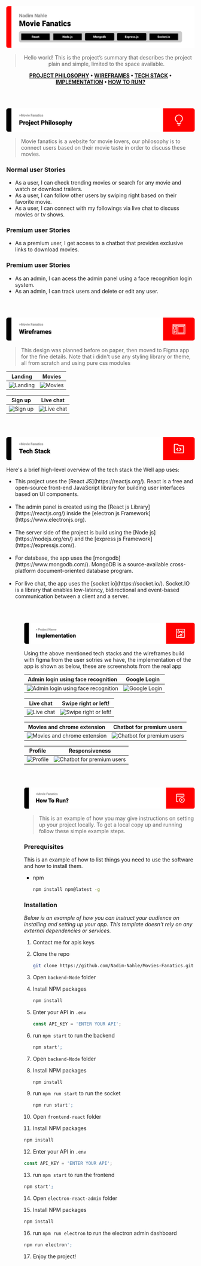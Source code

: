 <img src='./readme/title1.svg'>

<div align="center">

> Hello world! This is the project’s summary that describes the project plain and simple, limited to the space available.  
  
**[PROJECT PHILOSOPHY](#project-philosophy) • [WIREFRAMES](#wireframes) • [TECH STACK](#tech-stack) • [IMPLEMENTATION](#implementation) • [HOW TO RUN?](#how-to-run)**

</div>

<br><br>

<img id='project-philosoph' src='./readme/title2.svg'>

> Movie fanatics is a website for movie lovers, our philosophy is to connect users based on their movie taste in order to discuss these movies.<br/>

### Normal user Stories
- As a user, I can check trending movies or search for any movie and watch or download trailers.
- As a user, I can follow other users by swiping right based on their favorite movie.
- As a user, I can connect with my followings via live chat to discuss movies or tv shows.

### Premium user Stories
- As a premium user, I get access to a chatbot that provides exclusive links to download movies.

### Premium user Stories
- As an admin, I can acess the admin panel using a face recognition login system.
- As an admin, I can track users and delete or edit any user.

<br><br>

<img id='wireframes' src='./readme/title3.svg'>

> This design was planned before on paper, then moved to Figma app for the fine details.
Note that i didn't use any styling library or theme, all from scratch and using pure css modules

| Landing  | Movies  |
| -----------------| -----|
| ![Landing](https://i.ibb.co/7GTfpXZ/wireframes-7.png") | ![Movies](https://i.ibb.co/v4NdHHL/wireframes-5.png") |

|Sign up | Live chat  |
| -----------------| -----|
| ![Sign up](https://i.ibb.co/m5Qfx3h/wireframes-8.png) | ![Live chat](https://i.ibb.co/WF33gp2/wireframes-10.png) |


<br><br>

<img id='tech-stack' src="./readme/title4.svg"/>

Here's a brief high-level overview of the tech stack the Well app uses:
<ul>
<li>This project uses the [React JS](https://reactjs.org/). React is a free and open-source front-end JavaScript library for building user interfaces based on UI components.</li>
<br/>
<li>The admin panel is created using the [React js Library](https://reactjs.org/) inside the [electron js Framework](https://www.electronjs.org).</li>
<br/>
<li>The server side of the project is build using the [Node js](https://nodejs.org/en/) and the [express js Framework](https://expressjs.com/).</li>
<br/>
<li>For database, the app uses the [mongodb](https://www.mongodb.com/). MongoDB is a source-available cross-platform document-oriented database program.</li>
<br/>
<li>For live chat, the app uses the [socket io](https://socket.io/). Socket.IO is a library that enables low-latency, bidirectional and event-based communication between a client and a server.</li>
<ul>


<br><br>

<img id='implementation' src='./readme/title5.svg' alt='implementation'>

Using the above mentioned tech stacks and the wireframes build with figma from the user sotries we have, the implementation of the app is shown as below, these are screenshots from the real app

| Admin login using face recognition  | Google Login  |
| -----------------| -----|
| ![Admin login using face recognition](https://media.giphy.com/media/ZwNBxi1A79As3zTX3g/giphy.gif) | ![Google Login](https://media.giphy.com/media/0u7z9mwbpxOAqz2wvq/giphy.gif)

| Live chat | Swipe right or left!  |
| -----------------| -----|
| ![Live chat](https://media.giphy.com/media/WCm8i3uQ6n52HYKdp7/giphy.gif) | ![Swipe right or left!](https://media.giphy.com/media/k1QCiYwsxeoWg0ND81/giphy.gif)

| Movies and chrome extension | Chatbot for premium users  |
| -----------------| -----|
| ![Movies and chrome extension](https://media.giphy.com/media/FGLGvDdIvheRtJxT3u/giphy.gif) | ![Chatbot for premium users](https://media.giphy.com/media/LI6eSRIaQN8E7gClm0/giphy.gif)

| Profile | Responsiveness  |
| -----------------| -----|
| ![Profile](https://media.giphy.com/media/qOfZDABXNQDs28A4xe/giphy.gif) | ![Chatbot for premium users](https://media.giphy.com/media/zdGcURnZXaEJ8Sedzw/giphy.gif)

<br><br>


<img id='how-to-run' src='./readme/title6.svg' alt='how to run'>

> This is an example of how you may give instructions on setting up your project locally.
To get a local copy up and running follow these simple example steps.

### Prerequisites

This is an example of how to list things you need to use the software and how to install them.
* npm
  ```sh
  npm install npm@latest -g
  ```

### Installation

_Below is an example of how you can instruct your audience on installing and setting up your app. This template doesn't rely on any external dependencies or services._

1. Contact me for apis keys
2. Clone the repo
   ```sh
   git clone https://github.com/Nadim-Nahle/Movies-Fanatics.git
   ```
3. Open `backend-Node` folder

4. Install NPM packages
   ```sh
   npm install
   ```
5. Enter your API in `.env`
   ```js
   const API_KEY = 'ENTER YOUR API';
   ```
6. run `npm start` to run the backend
   ```sh
   npm start';
   ```
7. Open `backend-Node` folder

8. Install NPM packages
   ```sh
   npm install
   ```
9. run `npm run start` to run the socket
   ```sh
   npm run start';
   ```
10. Open `frontend-react` folder

11. Install NPM packages
   ```sh
   npm install
   ```
12. Enter your API in `.env`
   ```js
   const API_KEY = 'ENTER YOUR API';
   ```
13. run `npm start` to run the frontend
   ```sh
   npm start';
   ```
14. Open `electron-react-admin` folder

15. Install NPM packages
   ```sh
   npm install
   ```
16. run `npm run electron` to run the electron admin dashboard
   ```sh
   npm run electron';
   ```
17. Enjoy the project!
   


